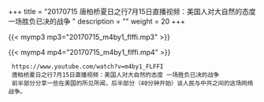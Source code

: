 +++
title = "20170715  唐柏桥夏日之行7月15日直播视频：美国人对大自然的态度 一场胜负已决的战争 "
description = ""
weight = 20
+++

{{< mymp3 mp3="20170715_m4by1_flffi.mp3" >}}

{{< mymp4 mp4="20170715_m4by1_flffi.mp4" >}}

     https://www.youtube.com/watch?v=m4by1_FLFFI 
     唐柏桥夏日之行7月15日直播视频：美国人对大自然的态度 一场胜负已决的战争 
     前半部分分享一些在美国的所见所闻，后半部分（40分钟开始）谈人民与中共之间的这场网络战争。 
